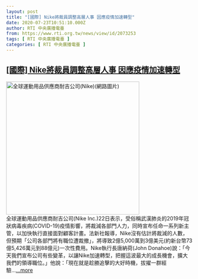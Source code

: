 ```yaml
---
layout: post
title: "[國際] Nike將裁員調整高層人事 因應疫情加速轉型"
date: 2020-07-23T10:51:10.000Z
author: RTI 中央廣播電臺
from: https://www.rti.org.tw/news/view/id/2073253
tags: [ RTI 中央廣播電臺 ]
categories: [ RTI 中央廣播電臺 ]
---
```

<!--1595501470000-->
[[國際] Nike將裁員調整高層人事 因應疫情加速轉型](https://www.rti.org.tw/news/view/id/2073253)
------

<div>
<img src="https://static.rti.org.tw/assets/thumbnails/2017/10/26/140383192804070.JPG" width="360" alt="全球運動用品供應商耐吉公司(Nike)(網路圖片)" title="全球運動用品供應商耐吉公司(Nike)(網路圖片)"><br>全球運動用品供應商耐吉公司(Nike Inc.)22日表示，受俗稱武漢肺炎的2019年冠狀病毒疾病(COVID-19)疫情影響，將裁減各部門人力，同時宣布任命一系列新主管，以加快執行直接面對顧客計畫。法新社報導，Nike沒有估計將裁減的人數，但預期「公司各部門將有職位遭裁撤」，將導致2億5,000萬到3億美元(約新台幣73億5,426萬元到88億元)一次性費用。Nike執行長唐納荷(John Donahoe)說：「今天我們宣布公司有些變革，以讓Nike加速轉型，把握這波最大的成長機會，擴大我們的領導職位。」他說：「現在就是趁勝追擊的大好時機，拔擢一群經驗...<a target="_blank" href="https://www.rti.org.tw/news/view/id/2073253">...more</a>
</div>
